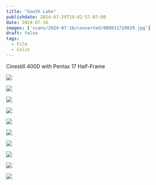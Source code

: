 ```yaml
---
title: "South Lake"
publishdate: 2024-07-29T19:42:57-07:00
date: 2024-07-16
images: ['scans/2024-07-16/converted/000011720029.jpg']
draft: false
tags:
  - Film
  - Colin
---
```


Cinestill 400D with Pentax 17 Half-Frame

![](scans/2024-07-16/converted/000011720036.jpg)

![](scans/2024-07-16/converted/000011720035.jpg)

![](scans/2024-07-16/converted/000011720033.jpg)

![](scans/2024-07-16/converted/000011720031.jpg)

![](scans/2024-07-16/converted/000011720030.jpg)

![](scans/2024-07-16/converted/000011720029.jpg)

![](scans/2024-07-16/converted/000011720027.jpg)

![](scans/2024-07-16/converted/000011720024.jpg)

![](scans/2024-07-16/converted/000011720023.jpg)

![](scans/2024-07-16/converted/000011720022.jpg)